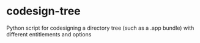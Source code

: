 # codesign-tree
Python script for codesigning a directory tree (such as a .app bundle) with different entitlements and options
